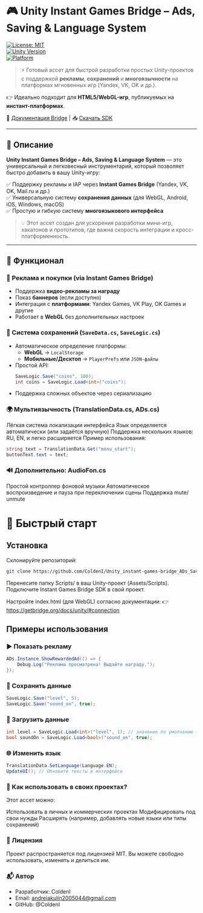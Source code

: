 # 🎮 Unity Instant Games Bridge – Ads, Saving & Language System

[![License: MIT](https://img.shields.io/badge/License-MIT-blue.svg)](LICENSE)  
[![Unity Version](https://img.shields.io/badge/Unity-2021.3%2B-brightgreen)](https://unity.com/)  
[![Platform](https://img.shields.io/badge/Platform-WebGL%20%7C%20Mobile%20%7C%20Desktop-lightgrey)](#)  

> ⚡️ Готовый ассет для быстрой разработки простых Unity-проектов с поддержкой **рекламы**, **сохранений** и **многоязычности** на платформах мгновенных игр (Yandex, VK, OK и др.).

👉 Идеально подходит для **HTML5/WebGL-игр**, публикуемых на **инстант-платформах**.

🔗 [Документация Bridge](https://getbridge.org/docs/unity/#connection) | 
📥 [Скачать SDK](https://github.com/instant-games-bridge/instant-games-bridge-unity/releases)

---

## 🌟 Описание

**Unity Instant Games Bridge – Ads, Saving & Language System** — это универсальный и легковесный инструментарий, который позволяет быстро добавить в вашу Unity-игру:

✅ Поддержку рекламы и IAP через **Instant Games Bridge** (Yandex, VK, OK, Mail.ru и др.)  
✅ Универсальную систему **сохранения данных** (для WebGL, Android, iOS, Windows, macOS)  
✅ Простую и гибкую систему **многоязыкового интерфейса**

> 💡 Этот ассет создан для ускорения разработки мини-игр, хакатонов и прототипов, где важна скорость интеграции и кросс-платформенность.

---

## 🔧 Функционал

### 📢 Реклама и покупки (via Instant Games Bridge)
- Поддержка **видео-рекламы за награду**
- Показ **баннеров** (если доступно)
- Интеграция с **платформами**: Yandex Games, VK Play, OK Games и другие
- Работает в **WebGL** без дополнительных настроек

### 💾 Система сохранений (`SaveData.cs`, `SaveLogic.cs`)
- Автоматическое определение платформы:
  - **WebGL** → `LocalStorage`
  - **Мобильные/Десктоп** → `PlayerPrefs` или `JSON-файлы`
- Простой API:
  ```csharp
  SaveLogic.Save("coins", 100);
  int coins = SaveLogic.Load<int>("coins");
  ```
- Поддержка сложных объектов через сериализацию

### 🌍 Мультиязычность (TranslationData.cs, ADs.cs)
Лёгкая система локализации интерфейса
Язык определяется автоматически (или задаётся вручную)
Поддержка нескольких языков: RU, EN, и легко расширяется
Пример использования:
```csharp
string text = TranslationData.Get("menu_start");
buttonText.text = text;
```

### 🔊 Дополнительно: AudioFon.cs
Простой контроллер фоновой музыки
Автоматическое воспроизведение и пауза при переключении сцены
Поддержка mute/ unmute

# 🚀 Быстрый старт
## Установка
Склонируйте репозиторий:
```bash
git clone https://github.com/ColdenI/Unity_instant-games-bridge_ADs_Saveing_Language.git
```

Перенесите папку Scripts/ в ваш Unity-проект (Assets/Scripts).
Подключите Instant Games Bridge SDK в свой проект.

Настройте index.html (для WebGL) согласно документации:
👉 https://getbridge.org/docs/unity/#connection

## Примеры использования
### ▶️ Показать рекламу
```csharp
ADs.Instance.ShowRewardedAd(() => {
    Debug.Log("Реклама просматрена! Выдайте награду.");
});
```

### 💾 Сохранить данные
```csharp
SaveLogic.Save("level", 5);
SaveLogic.Save("sound_on", true);
```

### 🔁 Загрузить данные
```csharp
int level = SaveLogic.Load<int>("level", 1); // значение по умолчанию — 1
bool soundOn = SaveLogic.Load<bool>("sound_on", true);
```

### 🌐 Изменить язык
```csharp
TranslationData.SetLanguage(Language.EN);
UpdateUI(); // Обновите тексты в интерфейсе
```

### 🤝 Как использовать в своих проектах?
Этот ассет можно:

Использовать в личных и коммерческих проектах
Модифицировать под свои нужды
Расширять (например, добавлять новые языки или типы сохранений)

### 📜 Лицензия
Проект распространяется под лицензией MIT.
Вы можете свободно использовать, изменять и делиться им.

### 📬 Автор
  - Разработчик: ColdenI
  - Email: andreiakulin2005044@gmail.com
  - GitHub: @ColdenI
